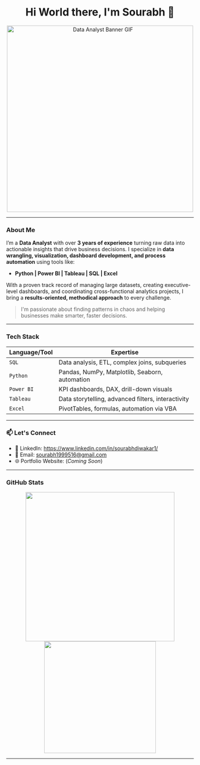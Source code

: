 <h1 align="center">Hi World there, I'm Sourabh 👋</h1>

<p align="center">
  <img src="https://media.giphy.com/media/qgQUggAC3Pfv687qPC/giphy.gif" width="500" alt="Data Analyst Banner GIF" />
</p>

---

### About Me

I’m a **Data Analyst** with over **3 years of experience** turning raw data into actionable insights that drive business decisions. I specialize in **data wrangling, visualization, dashboard development, and process automation** using tools like:

-  **Python |  Power BI |  Tableau |  SQL |  Excel**

With a proven track record of managing large datasets, creating executive-level dashboards, and coordinating cross-functional analytics projects, I bring a **results-oriented, methodical approach** to every challenge.

> I'm passionate about finding patterns in chaos and helping businesses make smarter, faster decisions.

---

### Tech Stack

| Language/Tool | Expertise |
|---------------|-----------|
| `SQL`         | Data analysis, ETL, complex joins, subqueries |
| `Python`      | Pandas, NumPy, Matplotlib, Seaborn, automation |
| `Power BI`    | KPI dashboards, DAX, drill-down visuals |
| `Tableau`     | Data storytelling, advanced filters, interactivity |
| `Excel`       | PivotTables, formulas, automation via VBA |

---


### 📫 Let's Connect

- 🔗 LinkedIn: https://www.linkedin.com/in/sourabhdiwakar1/
- 📧 Email: sourabh1999516@gmail.com  
- 🌐 Portfolio Website: (*Coming Soon*)

---

### GitHub Stats

<p align="center">
  <img src="https://github-readme-stats.vercel.app/api?username=yourusername&show_icons=true&theme=vue-dark" width="400"/>
  <img src="https://github-readme-stats.vercel.app/api/top-langs/?username=yourusername&layout=compact&theme=vue-dark" width="300"/>
</p>

---

